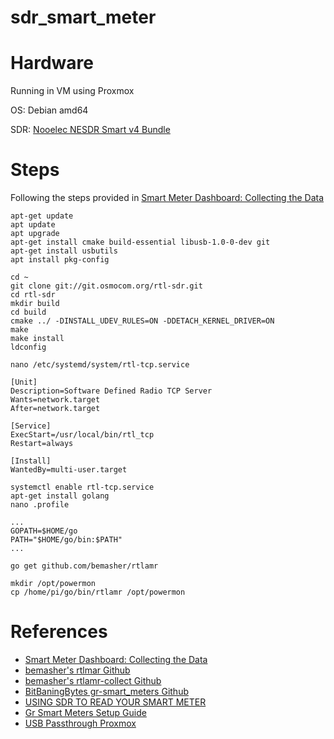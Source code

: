 # sdr_smart_meter

# Hardware
Running in VM using Proxmox

OS:  Debian amd64 

SDR:  [Nooelec NESDR Smart v4 Bundle](https://na01.safelinks.protection.outlook.com/?url=https%3A%2F%2Fwww.amazon.com%2Fdp%2FB01GDN1T4S%3Fref%3Dppx_pop_mob_ap_share&data=05%7C01%7C%7Cbb7e1580191c463ef34f08dacfdc7be6%7C84df9e7fe9f640afb435aaaaaaaaaaaa%7C1%7C0%7C638050843119157377%7CUnknown%7CTWFpbGZsb3d8eyJWIjoiMC4wLjAwMDAiLCJQIjoiV2luMzIiLCJBTiI6Ik1haWwiLCJXVCI6Mn0%3D%7C3000%7C%7C%7C&sdata=2P3V8UsjjIiBnFdGSkw4I%2BwKkCB30Y0mUUby3V1T4WU%3D&reserved=0)

# Steps
Following the steps provided in [Smart Meter Dashboard: Collecting the Data](https://billyoverton.com/2016/06/19/smart-meter-collecting-the-data.html)

```
apt-get update
apt update
apt upgrade
apt-get install cmake build-essential libusb-1.0-0-dev git
apt-get install usbutils
apt install pkg-config
```
```
cd ~
git clone git://git.osmocom.org/rtl-sdr.git
cd rtl-sdr
mkdir build
cd build
cmake ../ -DINSTALL_UDEV_RULES=ON -DDETACH_KERNEL_DRIVER=ON
make
make install
ldconfig

nano /etc/systemd/system/rtl-tcp.service
```

```
[Unit]
Description=Software Defined Radio TCP Server
Wants=network.target
After=network.target

[Service]
ExecStart=/usr/local/bin/rtl_tcp
Restart=always

[Install]
WantedBy=multi-user.target
```
```
systemctl enable rtl-tcp.service
apt-get install golang
nano .profile
```
```
...
GOPATH=$HOME/go
PATH="$HOME/go/bin:$PATH"
...
```
```
go get github.com/bemasher/rtlamr
```
```
mkdir /opt/powermon
cp /home/pi/go/bin/rtlamr /opt/powermon
```

# References
- [Smart Meter Dashboard: Collecting the Data](https://billyoverton.com/2016/06/19/smart-meter-collecting-the-data.html)
- [bemasher's rtlmar Github](https://github.com/bemasher/rtlamr)
- [bemasher's rtlamr-collect Github](https://github.com/bemasher/rtlamr-collect)
- [BitBaningBytes gr-smart_meters Github](https://github.com/BitBangingBytes/gr-smart_meters)
- [USING SDR TO READ YOUR SMART METER](https://hackaday.com/2014/02/25/using-sdr-to-read-your-smart-meter/)
- [Gr Smart Meters Setup Guide](https://wiki.recessim.com/view/Gr-smart_meters_Setup_Guide)
- [USB Passthrough Proxmox](https://medium.com/@konpat/usb-passthrough-to-an-lxc-proxmox-15482674f11d)
